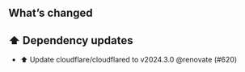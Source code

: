 ## What’s changed
## ⬆️ Dependency updates

- ⬆️ Update cloudflare/cloudflared to v2024.3.0 @renovate (#620)
